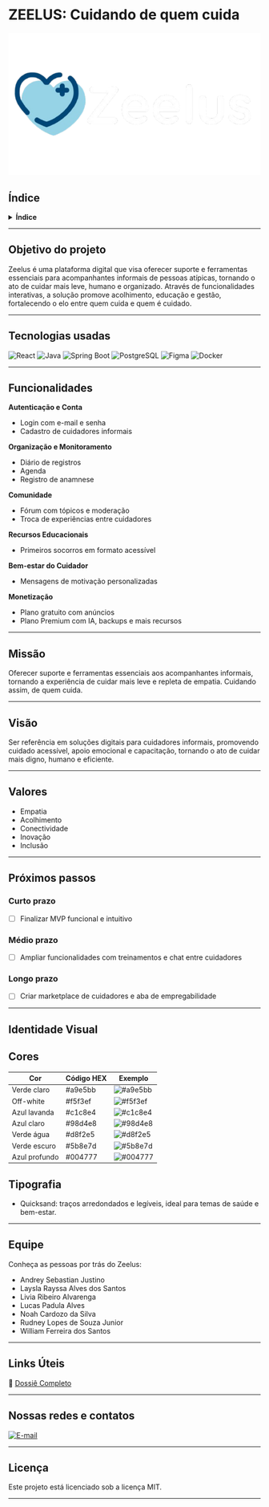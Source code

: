 # ZEELUS: Cuidando de quem cuida 

![Logo do Zeelus](./equipe/zeelus-logo.png)

## Índice

<details>
  <summary><strong>Índice</strong></summary>
	
1. [Objetivo do projeto](#objetivo-do-projeto)
2. [Tecnologias usadas](#tecnologias-usadas)
3. [Funcionalidades](#funcionalidades)
4. [Missão](#missão)
5. [Visão](#visão)
6. [Valores](#valores)
7. [Próximos passos](#próximos-passos)
8. [Identidade Visual](#identidade-visual)
9. [Equipe](#equipe)
10. [Links Úteis](#links-úteis)
11. [Nossas redes e contatos](#nossas-redes-e-contatos)
12. [Licença](#licença)

</details>

---

## Objetivo do projeto 

Zeelus é uma plataforma digital que visa oferecer suporte e ferramentas essenciais para acompanhantes informais de pessoas atípicas, tornando o ato de cuidar mais leve, humano e organizado. Através de funcionalidades interativas, a solução promove acolhimento, educação e gestão, fortalecendo o elo entre quem cuida e quem é cuidado.

---

## Tecnologias usadas

![React](https://img.shields.io/badge/React-61DAFB?style=flat&logo=react&logoColor=black)
![Java](https://img.shields.io/badge/Java-ED8B00?style=flat&logo=java&logoColor=white)
![Spring Boot](https://img.shields.io/badge/Spring%20Boot-6DB33F?style=flat&logo=spring-boot&logoColor=white)
![PostgreSQL](https://img.shields.io/badge/PostgreSQL-4169E1?style=flat&logo=postgresql&logoColor=white)
![Figma](https://img.shields.io/badge/Figma-F24E1E?style=flat&logo=figma&logoColor=white)
![Docker](https://img.shields.io/badge/Docker-2496ED?style=flat&logo=docker&logoColor=white)

---

## Funcionalidades 

**Autenticação e Conta**
- Login com e-mail e senha
- Cadastro de cuidadores informais

**Organização e Monitoramento**
- Diário de registros
- Agenda
- Registro de anamnese

**Comunidade**
- Fórum com tópicos e moderação
- Troca de experiências entre cuidadores

**Recursos Educacionais**
- Primeiros socorros em formato acessível

**Bem-estar do Cuidador**
- Mensagens de motivação personalizadas

**Monetização**
- Plano gratuito com anúncios
- Plano Premium com IA, backups e mais recursos

---

## Missão

Oferecer suporte e ferramentas essenciais aos acompanhantes informais, tornando a experiência de cuidar mais leve e repleta de empatia. Cuidando assim, de quem cuida.

---

## Visão

Ser referência em soluções digitais para cuidadores informais, promovendo cuidado acessível, apoio emocional e capacitação, tornando o ato de cuidar mais digno, humano e eficiente.

---

## Valores

* Empatia  
* Acolhimento  
* Conectividade  
* Inovação  
* Inclusão  

---

## Próximos passos 

### Curto prazo
- [ ] Finalizar MVP funcional e intuitivo

### Médio prazo
- [ ] Ampliar funcionalidades com treinamentos e chat entre cuidadores

### Longo prazo
- [ ] Criar marketplace de cuidadores e aba de empregabilidade

---

## Identidade Visual

**Cores**
---
| Cor            | Código HEX | Exemplo                                                  |
|----------------|------------|----------------------------------------------------------|
| Verde claro    | #a9e5bb    | ![#a9e5bb](https://via.placeholder.com/15/a9e5bb/a9e5bb) |
| Off-white      | #f5f3ef    | ![#f5f3ef](https://via.placeholder.com/15/f5f3ef/f5f3ef) |
| Azul lavanda   | #c1c8e4    | ![#c1c8e4](https://via.placeholder.com/15/c1c8e4/c1c8e4) |
| Azul claro     | #98d4e8    | ![#98d4e8](https://via.placeholder.com/15/98d4e8/98d4e8) |
| Verde água     | #d8f2e5    | ![#d8f2e5](https://via.placeholder.com/15/d8f2e5/d8f2e5) |
| Verde escuro   | #5b8e7d    | ![#5b8e7d](https://via.placeholder.com/15/5b8e7d/5b8e7d) |
| Azul profundo  | #004777    | ![#004777](https://via.placeholder.com/15/004777/004777) |

**Tipografia**
---
* Quicksand: traços arredondados e legíveis, ideal para temas de saúde e bem-estar.

---

## Equipe 

Conheça as pessoas por trás do Zeelus:

- Andrey Sebastian Justino  
- Laysla Rayssa Alves dos Santos  
- Livia Ribeiro Alvarenga  
- Lucas Padula Alves  
- Noah Cardozo da Silva  
- Rudney Lopes de Souza Junior  
- William Ferreira dos Santos  

---

## Links Úteis 

📌 [Dossiê Completo]()

---

## Nossas redes e contatos 

[![E-mail](https://img.icons8.com/fluency/48/email.png)](mailto:zeelus.contato@gmail.com)

---

## Licença 

Este projeto está licenciado sob a licença MIT.

---

<!--

**Sobre nós:**

🌟 Plataforma de acolhimento e suporte para cuidadores informais  
📚 Recursos educativos + ferramentas de organização  
💬 Comunidade engajada e solidária  

-->
